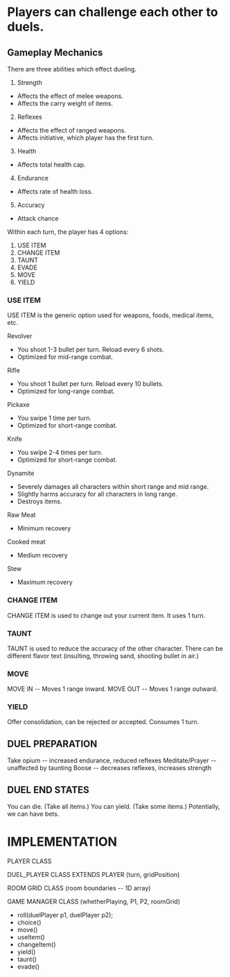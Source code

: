 # Players can challenge each other to duels.

## Gameplay Mechanics
There are three abilities which effect dueling.
1. Strength
  * Affects the effect of melee weapons.
  * Affects the carry weight of items.
2. Reflexes
  * Affects the effect of ranged weapons.
  * Affects initiative, which player has the first turn.
3. Health
  * Affects total health cap.
4. Endurance
  * Affects rate of health loss.
5. Accuracy
  * Attack chance

Within each turn, the player has 4 options:
1. USE ITEM
2. CHANGE ITEM
3. TAUNT
4. EVADE
5. MOVE
6. YIELD

### USE ITEM
USE ITEM is the generic option used for weapons, foods, medical items, etc.

Revolver
 * You shoot 1-3 bullet per turn. Reload every 6 shots.
 * Optimized for mid-range combat.

Rifle
 * You shoot 1 bullet per turn. Reload every 10 bullets.
 * Optimized for long-range combat.

Pickaxe
 * You swipe 1 time per turn.
 * Optimized for short-range combat.

Knife
 * You swipe 2-4 times per turn.
 * Optimized for short-range combat.

Dynamite
 * Severely damages all characters within short range and mid range.
 * Slightly harms accuracy for all characters in long range. 
 * Destroys items.

Raw Meat
 * Minimum recovery

Cooked meat
 * Medium recovery

Stew
 * Maximum recovery

### CHANGE ITEM
CHANGE ITEM is used to change out your current item. It uses 1 turn.

### TAUNT
TAUNT is used to reduce the accuracy of the other character.
There can be different flavor text (insulting, throwing sand, shooting bullet in air.)

### MOVE
MOVE IN -- Moves 1 range inward.
MOVE OUT -- Moves 1 range outward.

### YIELD
Offer consolidation, can be rejected or accepted. Consumes 1 turn.

## DUEL PREPARATION
Take opium -- increased endurance, reduced reflexes
Meditate/Prayer -- unaffected by taunting
Boose -- decreases reflexes, increases strength

## DUEL END STATES
You can die. (Take all items.)
You can yield. (Take some items.)
Potentially, we can have bets.

# IMPLEMENTATION
PLAYER CLASS

DUEL_PLAYER CLASS EXTENDS PLAYER (turn, gridPosition)

ROOM GRID CLASS (room boundaries -- 1D array)

GAME MANAGER CLASS (whetherPlaying, P1, P2, roomGrid) 

 * roll(duelPlayer p1, duelPlayer p2);
 * choice()
 * move()
 * useItem()
 * changeItem()
 * yield()
 * taunt()
 * evade()
